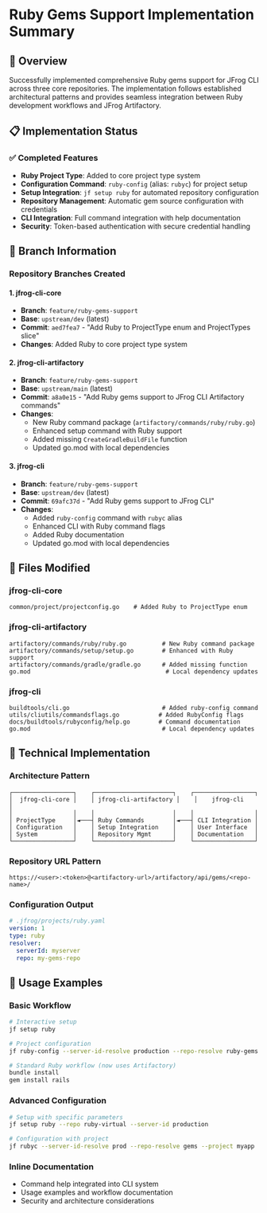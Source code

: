 # Ruby Gems Support Implementation Summary

## 🎯 **Overview**

Successfully implemented comprehensive Ruby gems support for JFrog CLI across three core repositories. The implementation follows established architectural patterns and provides seamless integration between Ruby development workflows and JFrog Artifactory.

## 📋 **Implementation Status**

### ✅ **Completed Features**
- **Ruby Project Type**: Added to core project type system
- **Configuration Command**: `ruby-config` (alias: `rubyc`) for project setup
- **Setup Integration**: `jf setup ruby` for automated repository configuration
- **Repository Management**: Automatic gem source configuration with credentials
- **CLI Integration**: Full command integration with help documentation
- **Security**: Token-based authentication with secure credential handling

## 🌿 **Branch Information**

### Repository Branches Created

#### 1. **jfrog-cli-core**
- **Branch**: `feature/ruby-gems-support`
- **Base**: `upstream/dev` (latest)
- **Commit**: `aed7fea7` - "Add Ruby to ProjectType enum and ProjectTypes slice"
- **Changes**: Added Ruby to core project type system

#### 2. **jfrog-cli-artifactory** 
- **Branch**: `feature/ruby-gems-support`
- **Base**: `upstream/main` (latest)
- **Commit**: `a8a0e15` - "Add Ruby gems support to JFrog CLI Artifactory commands"
- **Changes**: 
  - New Ruby command package (`artifactory/commands/ruby/ruby.go`)
  - Enhanced setup command with Ruby support
  - Added missing `CreateGradleBuildFile` function
  - Updated go.mod with local dependencies

#### 3. **jfrog-cli**
- **Branch**: `feature/ruby-gems-support` 
- **Base**: `upstream/dev` (latest)
- **Commit**: `69afc37d` - "Add Ruby gems support to JFrog CLI"
- **Changes**:
  - Added `ruby-config` command with `rubyc` alias
  - Enhanced CLI with Ruby command flags
  - Added Ruby documentation
  - Updated go.mod with local dependencies

## 📁 **Files Modified**

### jfrog-cli-core
```
common/project/projectconfig.go    # Added Ruby to ProjectType enum
```

### jfrog-cli-artifactory  
```
artifactory/commands/ruby/ruby.go          # New Ruby command package
artifactory/commands/setup/setup.go        # Enhanced with Ruby support
artifactory/commands/gradle/gradle.go      # Added missing function
go.mod                                      # Local dependency updates
```

### jfrog-cli
```
buildtools/cli.go                          # Added ruby-config command
utils/cliutils/commandsflags.go           # Added RubyConfig flags
docs/buildtools/rubyconfig/help.go        # Command documentation
go.mod                                     # Local dependency updates
```

## 🔧 **Technical Implementation**

### Architecture Pattern
```
┌─────────────────┐    ┌──────────────────────┐    ┌─────────────────┐
│  jfrog-cli-core │    │ jfrog-cli-artifactory │    │    jfrog-cli    │
│                 │    │                      │    │                 │
│ ProjectType     │◄───┤ Ruby Commands        │◄───┤ CLI Integration │
│ Configuration   │    │ Setup Integration    │    │ User Interface  │
│ System          │    │ Repository Mgmt      │    │ Documentation   │
└─────────────────┘    └──────────────────────┘    └─────────────────┘
```

### Repository URL Pattern
```
https://<user>:<token>@<artifactory-url>/artifactory/api/gems/<repo-name>/
```

### Configuration Output
```yaml
# .jfrog/projects/ruby.yaml
version: 1
type: ruby
resolver:
  serverId: myserver
  repo: my-gems-repo
```

## 🚀 **Usage Examples**

### Basic Workflow
```bash
# Interactive setup
jf setup ruby

# Project configuration  
jf ruby-config --server-id-resolve production --repo-resolve ruby-gems

# Standard Ruby workflow (now uses Artifactory)
bundle install
gem install rails
```

### Advanced Configuration
```bash
# Setup with specific parameters
jf setup ruby --repo ruby-virtual --server-id production

# Configuration with project
jf rubyc --server-id-resolve prod --repo-resolve gems --project myapp
```

### Inline Documentation
- Command help integrated into CLI system
- Usage examples and workflow documentation
- Security and architecture considerations
